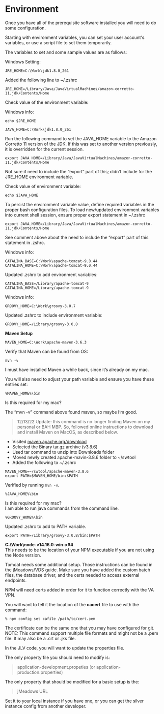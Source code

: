 # Environment

Once you have all of the prerequisite software installed you will need to do some configuration.  

Starting with environment variables, you can set your user account's variables, or use a script file to set them temporarily.

The variables to set and some sample values are as follows:

Windows Setting:
```
JRE_HOME=C:\Work\jdk1.8.0_261
```

Added the following line to ~/.zshrc  
```
JRE_HOME=/Library/Java/JavaVirtualMachines/amazon-corretto-11.jdk/Contents/Home
```

Check value of the environment variable:

Windows info:
```
echo $JRE_HOME
```

```
JAVA_HOME=C:\Work\jdk1.8.0_261
```

Run the following command to set the JAVA_HOME variable to the Amazon Corretto 11 version of the JDK. If this was set to another version previously, it is overridden for the current session.  

```
export JAVA_HOME=/Library/Java/JavaVirtualMachines/amazon-corretto-11.jdk/Contents/Home
```

Not sure if need to include the “export” part of this; didn’t include for the JRE_HOME environment variable.

Check value of environment variable:  
```
echo $JAVA_HOME
```

To persist the environment variable value, define required variables in the proper bash configuration files. To load new/updated environment variables into current shell session, ensure proper export statement in ~/.zshrc  

```
export JAVA_HOME=/Library/Java/JavaVirtualMachines/amazon-corretto-11.jdk/Contents/Home
```

See comment above about the need to include the “export” part of this statement in .zshrc.  

Windows info:
```
CATALINA_BASE=C:\Work\apache-tomcat-9.0.44
CATALINA_HOME=C:\Work\apache-tomcat-9.0.44
```

Updated .zshrc to add environment variables:
```
CATALINA_BASE=/Library/apache-tomcat-9
CATALINA_HOME=/Library/apache-tomcat-9
```

Windows info:
```
GROOVY_HOME=C:\Work\groovy-3.0.7  
```

Updated .zshrc to include environment variable:  
```
GROOVY_HOME=/Library/groovy-3.0.8  
```

**Maven Setup**
```
MAVEN_HOME=C:\Work\apache-maven-3.6.3
```

Verify that Maven can be found from OS:

```
mvn -v
```

I must have installed Maven a while back, since it’s already on my mac.  

You will also need to adjust your path variable and ensure you have these entries set:  

```
%MAVEN_HOME%\bin
```

Is this required for my mac?  

The “mvn -v” command above found maven, so maybe I’m good.  

> 12/13/22 Update: this command is no longer finding Maven on my personal or BAH MBP. So, followed online instructions to download and install Maven on MacOS, as described below.

- Visited [maven.apache.org/download](https://maven.apache.org/download.cgi)
- Selected the Binary tar.gz archive (v3.8.6)
- Used tar command to unzip into Downloads folder
- Moved newly created apache-mavin-3.8.6 folder to ~/swtool
- Added the following to ~/.zshrc
```
MAVEN_HOME=~/swtool/apache-maven-3.8.6
export PATH=$MAVEN_HOME/bin:$PATH
```

Verified by running `mvn -v`.  

```
%JAVA_HOME%\bin
```

Is this required for my mac?  
I am able to run java commands from the command line.  

```
%GROOVY_HOME%\bin
```

Updated .zshrc to add to PATH variable.
```
export PATH=/Library/groovy-3.0.8/bin:$PATH
```

**C:\Work\node-v14.16.0-win-x64**  
This needs to be the location of your NPM executable if you are not using the Node version.

Tomcat needs some additional setup. Those instructions can be found in the jMeadows/VDS guide. Make sure you have added the custom batch files, the database driver, and the certs needed to access external endpoints.

NPM will need certs added in order for it to function correctly with the VA VPN.

You will want to tell it the location of the **cacert** file to use with the command:
```
% npm config set cafile /path/to/cert.pem
```

The certificate can be the same one that you may have configured for git.  
NOTE: This command support multiple file formats and might not be a .pem file. It may also be a .crt or .jks file.  

In the JLV code, you will want to update the properties file.  

The only property file you should need to modify is:
> application-development.propeties (or application-production.properties)

The only property that should be modified for a basic setup is the:
> jMeadows URL

Set it to your local instance if you have one, or you can get the silver instance config from another developer.  
